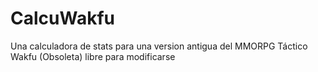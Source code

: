 # CalcuWakfu
Una calculadora de stats para una version antigua del MMORPG Táctico Wakfu (Obsoleta) libre para modificarse
